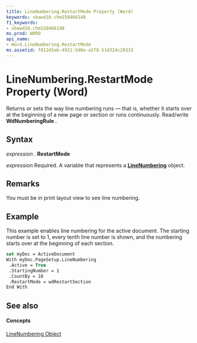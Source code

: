 ```yaml
---
title: LineNumbering.RestartMode Property (Word)
keywords: vbawd10.chm158466148
f1_keywords:
- vbawd10.chm158466148
ms.prod: WORD
api_name:
- Word.LineNumbering.RestartMode
ms.assetid: f812d5ab-4921-5d6e-a2f8-51d324c29333
---
```



# LineNumbering.RestartMode Property (Word)

Returns or sets the way line numbering runs — that is, whether it starts over at the beginning of a new page or section or runs continuously. Read/write  **WdNumberingRule** .


## Syntax

 _expression_ . **RestartMode**

 _expression_ Required. A variable that represents a **[LineNumbering](linenumbering-object-word.md)** object.


## Remarks

You must be in print layout view to see line numbering.


## Example

This example enables line numbering for the active document. The starting number is set to 1, every tenth line number is shown, and the numbering starts over at the beginning of each section.


```vb
set myDoc = ActiveDocument 
With myDoc.PageSetup.LineNumbering 
 .Active = True 
 .StartingNumber = 1 
 .CountBy = 10 
 .RestartMode = wdRestartSection 
End With
```


## See also


#### Concepts


[LineNumbering Object](linenumbering-object-word.md)

